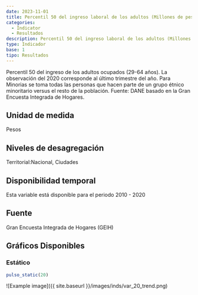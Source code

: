 ```yaml
---
date: 2023-11-01
title: Percentil 50 del ingreso laboral de los adultos (Millones de pesos)( nacional )
categories:
  - Indicator
  - Resultados
description: Percentil 50 del ingreso laboral de los adultos (Millones de pesos)
type: Indicador
base: 1
tipo: Resultados
--- 
```


Percentil 50 del ingreso de los adultos ocupados (29-64 años). La observación del 2020 corresponde al último trimestre del año. Para Minorias se toma todas las personas que hacen parte de un grupo étnico minoritario versus el resto de la población.
Fuente: DANE basado en la Gran Encuesta Integrada de Hogares.

## Unidad de medida
Pesos

## Niveles de desagregación
Territorial:Nacional, Ciudades

## Disponibilidad temporal
Esta variable está disponible para el periodo 2010 - 2020

## Fuente
Gran Encuesta Integrada de Hogares (GEIH)

## Gráficos Disponibles

### Estático

``` R
pulso_static(20)
```

![Example image]({{ site.baseurl }}/images/inds/var_20_trend.png)